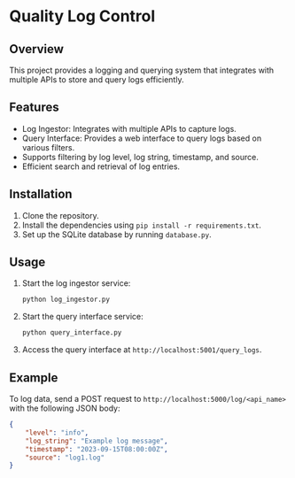 
# Quality Log Control

## Overview

This project provides a logging and querying system that integrates with multiple APIs to store and query logs efficiently.

## Features

- Log Ingestor: Integrates with multiple APIs to capture logs.
- Query Interface: Provides a web interface to query logs based on various filters.
- Supports filtering by log level, log string, timestamp, and source.
- Efficient search and retrieval of log entries.

## Installation

1. Clone the repository.
2. Install the dependencies using `pip install -r requirements.txt`.
3. Set up the SQLite database by running `database.py`.

## Usage

1. Start the log ingestor service:
    ```bash
    python log_ingestor.py
    ```

2. Start the query interface service:
    ```bash
    python query_interface.py
    ```

3. Access the query interface at `http://localhost:5001/query_logs`.

## Example

To log data, send a POST request to `http://localhost:5000/log/<api_name>` with the following JSON body:
```json
{
    "level": "info",
    "log_string": "Example log message",
    "timestamp": "2023-09-15T08:00:00Z",
    "source": "log1.log"
}
